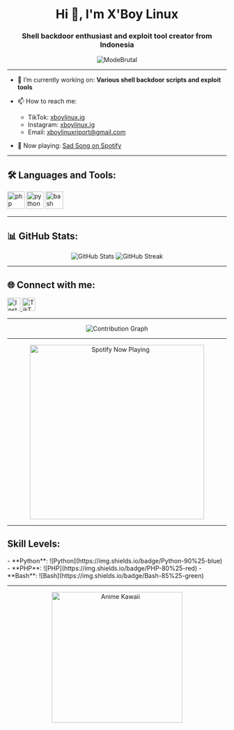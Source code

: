 <h1 align="center">Hi 👋, I'm X'Boy Linux</h1>
<h3 align="center">Shell backdoor enthusiast and exploit tool creator from Indonesia</h3>

<p align="center">
  <img src="https://komarev.com/ghpvc/?username=ModeBrutal&label=Profile%20views&color=0e75b6&style=flat" alt="ModeBrutal" />
</p>

---

- 🔭 I’m currently working on: **Various shell backdoor scripts and exploit tools**

- 📫 How to reach me:
  - TikTok: [xboylinux.ig](https://www.tiktok.com/@xboylinux.ig)
  - Instagram: [xboylinux.ig](https://www.instagram.com/xboylinux.ig)
  - Email: [xboylinuxriport@gmail.com](mailto:xboylinuxriport@gmail.com)

- 🎵 Now playing: [Sad Song on Spotify](https://open.spotify.com/track/7vzSI6FJdJEu17dY2cng8V?si=pjIaRGKaRAyzr4NI1GdE9A)

---

<h2 align="left">🛠️ Languages and Tools:</h2>
<p align="left">
  <img src="https://cdn.jsdelivr.net/gh/devicons/devicon/icons/php/php-plain.svg" alt="php" width="40" height="40"/>
  <img src="https://cdn.jsdelivr.net/gh/devicons/devicon/icons/python/python-original.svg" alt="python" width="40" height="40"/>
  <img src="https://cdn.jsdelivr.net/gh/devicons/devicon/icons/bash/bash-original.svg" alt="bash" width="40" height="40"/>
</p>

---

<h2 align="left">📊 GitHub Stats:</h2>
<p align="center">
  <img src="https://github-readme-stats.vercel.app/api?username=ModeBrutal&show_icons=true&theme=radical" alt="GitHub Stats" />
  <img src="https://github-readme-streak-stats.herokuapp.com/?user=ModeBrutal&theme=radical" alt="GitHub Streak" />
</p>

---

<h2 align="left">🌐 Connect with me:</h2>
<p align="left">
  <a href="https://www.instagram.com/xboylinux.ig" target="_blank">
    <img src="https://upload.wikimedia.org/wikipedia/commons/a/a5/Instagram_icon.png" alt="Instagram" height="30" width="30" />
  </a>
  <a href="https://www.tiktok.com/@xboylinux.ig" target="_blank">
    <img src="https://upload.wikimedia.org/wikipedia/en/a/a9/TikTok_logo.svg" alt="TikTok" height="30" width="30" />
  </a>
</p>

---

<p align="center">
  <img src="https://activity-graph.herokuapp.com/graph?username=ModeBrutal&theme=react-dark" alt="Contribution Graph" />
</p>

---

<p align="center">
  <img src="https://spotify-github-profile.vercel.app/api/view?uid=your-spotify-uid&cover_image=true&theme=default" alt="Spotify Now Playing" width="400" />
</p>

---

<h2 align="left">Skill Levels:</h2>
- **Python**: ![Python](https://img.shields.io/badge/Python-90%25-blue)
- **PHP**: ![PHP](https://img.shields.io/badge/PHP-80%25-red)
- **Bash**: ![Bash](https://img.shields.io/badge/Bash-85%25-green)

---

<p align="center">
  <img src="/path/to/your/local/file/vtuber-foxplushy.gif" alt="Anime Kawaii" width="300" />
</p>
